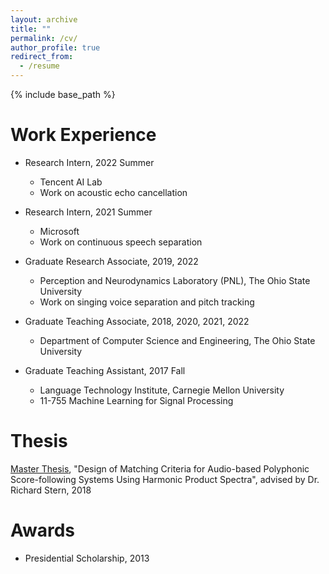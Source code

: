 ```yaml
---
layout: archive
title: ""
permalink: /cv/
author_profile: true
redirect_from:
  - /resume
---
```


{% include base_path %}


Work Experience
======
* Research Intern, 2022 Summer
  * Tencent AI Lab
  * Work on acoustic echo cancellation

* Research Intern, 2021 Summer
  * Microsoft
  * Work on continuous speech separation

* Graduate Research Associate, 2019, 2022
  * Perception and Neurodynamics Laboratory (PNL), The Ohio State University
  * Work on singing voice separation and pitch tracking

* Graduate Teaching Associate, 2018, 2020, 2021, 2022
  * Department of Computer Science and Engineering, The Ohio State University

* Graduate Teaching Assistant, 2017 Fall
  * Language Technology Institute, Carnegie Mellon University
  * 11-755 Machine Learning for Signal Processing

Thesis
======
[Master Thesis](http://yixuanz.github.io/files/thesis.pdf), "Design of Matching Criteria for Audio-based Polyphonic Score-following Systems Using Harmonic Product Spectra", advised by Dr. Richard Stern, 2018


Awards
======
* Presidential Scholarship, 2013
